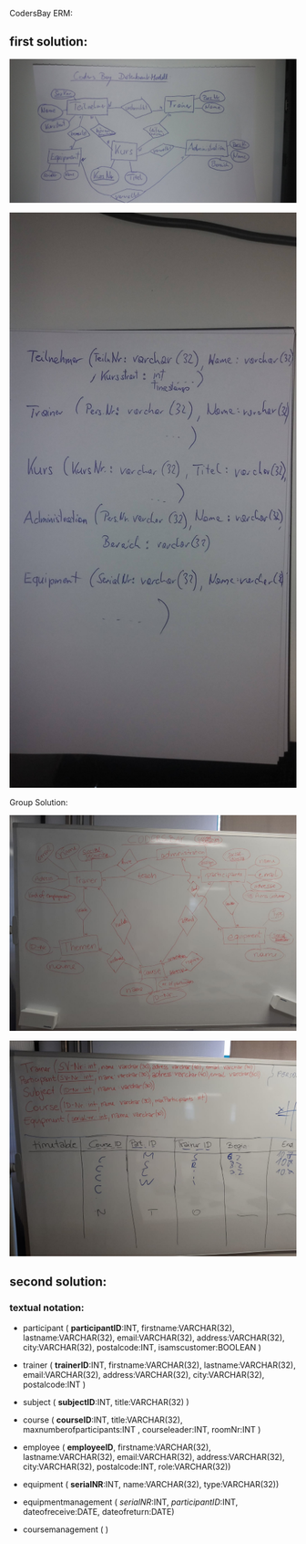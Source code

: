 CodersBay ERM:

## first solution:

![ownERM](WTeCBU5.jpg)

![ownERM](JmedfFz.jpg)

Group Solution:

![ERM](8bb9e446-b3ae-4ea7-861a-a5315d081ac2.jfif)

![ERM](b55c6f3a-048e-407d-a1c0-ec467c9b6cc2.jfif)

## second solution:

### textual notation:

* participant ( **participantID**:INT, firstname:VARCHAR(32), lastname:VARCHAR(32), email:VARCHAR(32), 
 address:VARCHAR(32), city:VARCHAR(32), postalcode:INT, isamscustomer:BOOLEAN )
 
* trainer ( **trainerID**:INT, firstname:VARCHAR(32), lastname:VARCHAR(32), email:VARCHAR(32), 
           address:VARCHAR(32), city:VARCHAR(32), postalcode:INT )

* subject ( **subjectID**:INT, title:VARCHAR(32) )

* course ( **courseID**:INT, title:VARCHAR(32), maxnumberofparticipants:INT , courseleader:INT, roomNr:INT )

* employee ( **employeeID**, firstname:VARCHAR(32), lastname:VARCHAR(32), email:VARCHAR(32), 
                            address:VARCHAR(32), city:VARCHAR(32), postalcode:INT, role:VARCHAR(32))

* equipment ( **serialNR**:INT, name:VARCHAR(32), type:VARCHAR(32))                            

* equipmentmanagement ( *serialNR*:INT, *participantID*:INT, dateofreceive:DATE, dateofreturn:DATE)

* coursemanagement ( )